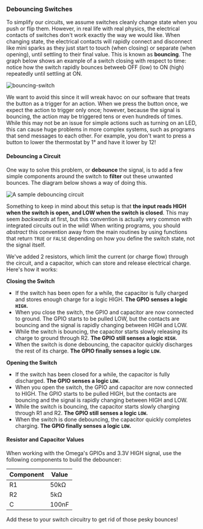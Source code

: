 ### Debouncing Switches

<!-- // TODO: if connecting an LED to the output given at the ganssle website with the 50k and 5k resistors, the LED will have 60 microamps of current at 3.3V! maybe we should change the debouncer to non-inverting (swap R1 and switch positions) -->

To simplify our circuits, we assume switches cleanly change state when you push or flip them. However, in real life with real physics, the electrical contacts of switches don't work exactly the way we would like. When changing state, the electrical contacts will rapidly connect and disconnect like mini sparks as they just start to touch (when closing) or separate (when opening), until settling to their final value. This is known as **bouncing**. The graph below shows an example of a switch closing with respect to time: notice how the switch rapidly bounces betweeb OFF (low) to ON (high) repeatedly until settling at ON.

![bouncing-switch](https://raw.githubusercontent.com/OnionIoT/Onion-Docs/master/Omega2/Kit-Guides/img/switch-bouncing.gif)

We want to avoid this since it will wreak havoc on our software that treats the button as a trigger for an action. When we press the button once, we expect the action to trigger only once; however, because the signal is bouncing, the action may be triggered tens or even hundreds of times. While this may not be an issue for simple actions such as turning on an LED, this can cause huge problems in more complex systems, such as programs that send messages to each other. For example, you don't want to press a button to lower the thermostat by 1° and have it lower by 12!

#### Debouncing a Circuit

One way to solve this problem, or **debounce** the signal, is to add a few simple components around the switch to **filter** out these unwanted bounces. The diagram below shows a way of doing this.

![A sample debouncing circuit](https://raw.githubusercontent.com/OnionIoT/Onion-Docs/master/Omega2/Kit-Guides/img/debouncing-circuit.png)

<!-- DONE: broken link to image, doesn't exist in repo! -->

Something to keep in mind about this setup is that **the input reads HIGH when the switch is open, and LOW when the switch is closed**. This may seem *backwards* at first, but this convention is actually very common with integrated circuits out in the wild! When writing programs, you should *abstract* this convention away from the main routines by using functions that return `TRUE` or `FALSE` depending on how you define the switch state, not the signal itself.

<!-- // explain how the debouncing capacitor smooths out the signal:
//  * when the switch is turned on: it takes a while for it to charge up to a logical one voltage level and it will only charge while the signal coming from the switch is high, by the time the capacitor charges up, the signal bouncing should have ended (include a graphic)
//  * when the switch is turned off: it will take a while for it to discharge down to a logical zero voltage level, but that time the signal will have stopped bouncing (include a graphic)
// [go into more detail for these two points: see http://www.ganssle.com/debouncing-pt2.htm for a great reference on the whole process] -->

We've added 2 resistors, which limit the current (or charge flow) through the circuit, and a capacitor, which can store and release electrical charge. Here's how it works:

**Closing the Switch**

* If the switch has been open for a while, the capacitor is fully charged and stores enough charge for a logic HIGH. **The GPIO senses a logic `HIGH`.**
* When you close the switch, the GPIO and capacitor are now connected to ground. The GPIO starts to be pulled LOW, but the contacts are bouncing and the signal is rapidly changing between HIGH and LOW.
* While the switch is bouncing, the capacitor starts slowly releasing its charge to ground through R2. **The GPIO still senses a logic `HIGH`.**
* When the switch is done debouncing, the capacitor quickly discharges the rest of its charge. **The GPIO finally senses a logic `LOW`.**

**Opening the Switch**

* If the switch has been closed for a while, the capacitor is fully discharged. **The GPIO senses a logic `LOW`.**
* When you open the switch, the GPIO and capacitor are now connected to HIGH. The GPIO starts to be pulled HIGH, but the contacts are bouncing and the signal is rapidly changing between HIGH and LOW.
* While the switch is bouncing, the capacitor starts slowly charging through R1 and R2. **The GPIO still senses a logic `LOW`.**
* When the switch is done debouncing, the capacitor quickly completes charging. **The GPIO finally senses a logic `LOW`.**

#### Resistor and Capacitor Values

When working with the Omega's GPIOs and 3.3V HIGH signal, use the following components to build the debouncer:

| Component | Value |
|-|-|
| R1 | 50kΩ |
| R2 | 5kΩ |
| C | 100nF |

Add these to your switch circuitry to get rid of those pesky bounces!
